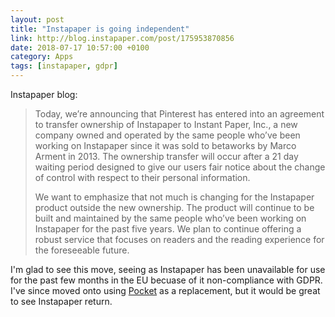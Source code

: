```yaml
---
layout: post 
title: "Instapaper is going independent" 
link: http://blog.instapaper.com/post/175953870856
date: 2018-07-17 10:57:00 +0100
category: Apps
tags: [instapaper, gdpr]
---
```


Instapaper blog:

>Today, we’re announcing that Pinterest has entered into an agreement to transfer ownership of Instapaper to Instant Paper, Inc., a new company owned and operated by the same people who’ve been working on Instapaper since it was sold to betaworks by Marco Arment in 2013. The ownership transfer will occur after a 21 day waiting period designed to give our users fair notice about the change of control with respect to their personal information.
>
>We want to emphasize that not much is changing for the Instapaper product outside the new ownership. The product will continue to be built and maintained by the same people who’ve been working on Instapaper for the past five years. We plan to continue offering a robust service that focuses on readers and the reading experience for the foreseeable future.

I'm glad to see this move, seeing as Instapaper has been unavailable for use for the past few months in the EU becuase of it non-compliance with GDPR. I've since moved onto using [Pocket][pocket] as a replacement, but it would be great to see Instapaper return.

[pocket]:https://en.wikipedia.org/wiki/Pocket_(service)
